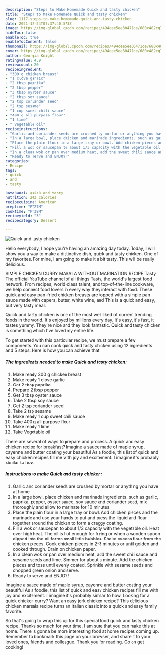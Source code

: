 ```yaml
---
description: "Steps to Make Homemade Quick and tasty chicken"
title: "Steps to Make Homemade Quick and tasty chicken"
slug: 1117-steps-to-make-homemade-quick-and-tasty-chicken
date: 2021-12-24T07:37:40.573Z
image: https://img-global.cpcdn.com/recipes/494cee5ee30471ce/680x482cq70/quick-and-tasty-chicken-recipe-main-photo.jpg
hideToc: false
enableToc: true
enableTocContent: false
thumbnail: https://img-global.cpcdn.com/recipes/494cee5ee30471ce/680x482cq70/quick-and-tasty-chicken-recipe-main-photo.jpg
cover: https://img-global.cpcdn.com/recipes/494cee5ee30471ce/680x482cq70/quick-and-tasty-chicken-recipe-main-photo.jpg
author: Georgia Knight
ratingvalue: 4.9
reviewcount: 20
recipeingredient:
- "300 g chicken breast"
- "1 clove garlic"
- "2 tbsp paprika"
- "2 tbsp pepper"
- "3 tbsp oyster sauce"
- "2 tbsp soy sauce"
- "2 tsp coriander seed"
- "2 tsp sesame"
- "1 cup sweet chili sauce"
- "400 g all purpose flour"
- "1 lime"
- " Vegetable oil"
recipeinstructions:
- "Garlic and coriander seeds are crushed by mortar or anything you have at home"
- "In a large bowl, place chicken and marinade ingredients. such as garlic, paprika, pepper, oyster sauce, soy sauce and coriander seed, mix thoroughly and allow to marinate for 10 minutes"
- "Place the plain flour in a large tray or bowl. Add chicken pieces and the marinade and use your hands to put and press the liquid and flour together around the chicken to form a craggy coating."
- "Fill a wok or saucepan to about 1/3 capacity with the vegetable oil. Heat over high heat. The oil is hot enough for frying or when a wooden spoon dipped into the oil forms small little bubbles. Shake excess flour from the chicken pieces. Cook chicken pieces in 2-3 minutes or until golden and cooked through. Drain on chicken paper."
- "In a clean wok or pan over medium heat, add the sweet chili sauce and sesame seeds and lime. Simmer for about a minute. Add the chicken pieces and toss until evenly coated. Sprinkle with sesame seeds and chopped green onion and serve."
- "Ready to serve and ENJOY!"
categories:
- Recipe
tags:
- quick
- and
- tasty

katakunci: quick and tasty 
nutrition: 203 calories
recipecuisine: American
preptime: "PT27M"
cooktime: "PT38M"
recipeyield: "3"
recipecategory: Dessert

---
```



![Quick and tasty chicken](https://img-global.cpcdn.com/recipes/494cee5ee30471ce/680x482cq70/quick-and-tasty-chicken-recipe-main-photo.jpg)

Hello everybody, I hope you're having an amazing day today. Today, I will show you a way to make a distinctive dish, quick and tasty chicken. One of my favorites. For mine, I am going to make it a bit tasty. This will be really delicious.

SIMPLE CHICKEN CURRY MASALA WITHOUT MARINATION RECIPE Tasty The official YouTube channel of all things Tasty, the world&#39;s largest food network. From recipes, world-class talent, and top-of-the-line cookware, we help connect food lovers in every way they interact with food. These quick and easy pan-fried chicken breasts are topped with a simple pan sauce made with capers, butter, white wine, and This is a quick and easy, but very tasty meal.

Quick and tasty chicken is one of the most well liked of current trending foods in the world. It's enjoyed by millions every day. It's easy, it's fast, it tastes yummy. They're nice and they look fantastic. Quick and tasty chicken is something which I've loved my entire life.


To get started with this particular recipe, we must prepare a few components. You can cook quick and tasty chicken using 12 ingredients and 5 steps. Here is how you can achieve that.

<!--inarticleads1-->

##### The ingredients needed to make Quick and tasty chicken:

1. Make ready 300 g chicken breast
1. Make ready 1 clove garlic
1. Get 2 tbsp paprika
1. Prepare 2 tbsp pepper
1. Get 3 tbsp oyster sauce
1. Take 2 tbsp soy sauce
1. Get 2 tsp coriander seed
1. Take 2 tsp sesame
1. Make ready 1 cup sweet chili sauce
1. Take 400 g all purpose flour
1. Make ready 1 lime
1. Take  Vegetable oil


There are several of ways to prepare and process. A quick and easy chicken recipe for breakfast? Imagine a sauce made of maple syrup, cayenne and butter coating your beautiful As a foodie, this list of quick and easy chicken recipes fill me with joy and excitement. I imagine it&#39;s probably similar to how. 

<!--inarticleads2-->

##### Instructions to make Quick and tasty chicken:

1. Garlic and coriander seeds are crushed by mortar or anything you have at home
1. In a large bowl, place chicken and marinade ingredients. such as garlic, paprika, pepper, oyster sauce, soy sauce and coriander seed, mix thoroughly and allow to marinate for 10 minutes
1. Place the plain flour in a large tray or bowl. Add chicken pieces and the marinade and use your hands to put and press the liquid and flour together around the chicken to form a craggy coating.
1. Fill a wok or saucepan to about 1/3 capacity with the vegetable oil. Heat over high heat. The oil is hot enough for frying or when a wooden spoon dipped into the oil forms small little bubbles. Shake excess flour from the chicken pieces. Cook chicken pieces in 2-3 minutes or until golden and cooked through. Drain on chicken paper.
1. In a clean wok or pan over medium heat, add the sweet chili sauce and sesame seeds and lime. Simmer for about a minute. Add the chicken pieces and toss until evenly coated. Sprinkle with sesame seeds and chopped green onion and serve.
1. Ready to serve and ENJOY!

Imagine a sauce made of maple syrup, cayenne and butter coating your beautiful As a foodie, this list of quick and easy chicken recipes fill me with joy and excitement. I imagine it&#39;s probably similar to how. Looking for a quick chicken curry? Want an easy jerk chicken recipe? This delicious chicken marsala recipe turns an Italian classic into a quick and easy family favorite. 

So that's going to wrap this up for this special food quick and tasty chicken recipe. Thanks so much for your time. I am sure that you can make this at home. There is gonna be more interesting food at home recipes coming up. Remember to bookmark this page on your browser, and share it to your loved ones, friends and colleague. Thank you for reading. Go on get cooking!
